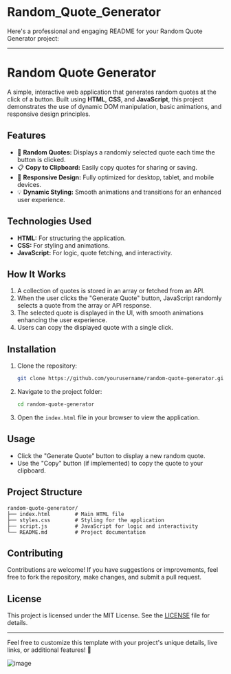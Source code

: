 # Random_Quote_Generator

Here's a professional and engaging README for your Random Quote Generator project:

---

# Random Quote Generator

A simple, interactive web application that generates random quotes at the click of a button. Built using **HTML**, **CSS**, and **JavaScript**, this project demonstrates the use of dynamic DOM manipulation, basic animations, and responsive design principles.

## Features

- 🎲 **Random Quotes:** Displays a randomly selected quote each time the button is clicked.
- 📋 **Copy to Clipboard:** Easily copy quotes for sharing or saving.
- 🎨 **Responsive Design:** Fully optimized for desktop, tablet, and mobile devices.
- 💡 **Dynamic Styling:** Smooth animations and transitions for an enhanced user experience.



## Technologies Used

- **HTML:** For structuring the application.
- **CSS:** For styling and animations.
- **JavaScript:** For logic, quote fetching, and interactivity.

## How It Works

1. A collection of quotes is stored in an array or fetched from an API.
2. When the user clicks the "Generate Quote" button, JavaScript randomly selects a quote from the array or API response.
3. The selected quote is displayed in the UI, with smooth animations enhancing the user experience.
4. Users can copy the displayed quote with a single click.

## Installation

1. Clone the repository:
   ```bash
   git clone https://github.com/yourusername/random-quote-generator.git
   ```
2. Navigate to the project folder:
   ```bash
   cd random-quote-generator
   ```
3. Open the `index.html` file in your browser to view the application.

## Usage

- Click the "Generate Quote" button to display a new random quote.
- Use the "Copy" button (if implemented) to copy the quote to your clipboard.

## Project Structure

```
random-quote-generator/
├── index.html        # Main HTML file
├── styles.css        # Styling for the application
├── script.js         # JavaScript for logic and interactivity
└── README.md         # Project documentation
```

## Contributing

Contributions are welcome! If you have suggestions or improvements, feel free to fork the repository, make changes, and submit a pull request.

## License

This project is licensed under the MIT License. See the [LICENSE](LICENSE) file for details.

---

Feel free to customize this template with your project's unique details, live links, or additional features! 🚀

![image](https://github.com/user-attachments/assets/3a7e542d-179f-4f3e-a231-04ebc4050c3f)
